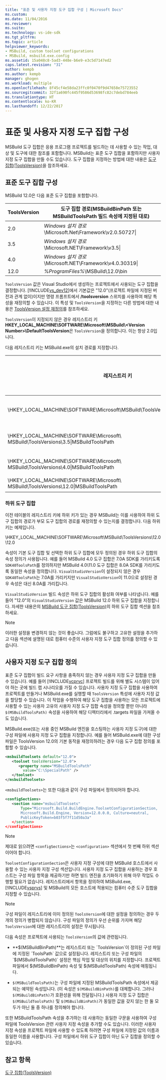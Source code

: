 ```yaml
---
title: "표준 및 사용자 지정 도구 집합 구성 | Microsoft Docs"
ms.custom: 
ms.date: 11/04/2016
ms.reviewer: 
ms.suite: 
ms.technology: vs-ide-sdk
ms.tgt_pltfrm: 
ms.topic: article
helpviewer_keywords:
- MSBuild, custom toolset configurations
- MSBuild, msbuild.exe.config
ms.assetid: 15a048c8-5ad3-448e-b6e9-e3c5d7147ed2
caps.latest.revision: "31"
author: kempb
ms.author: kempb
manager: ghogen
ms.workload: multiple
ms.openlocfilehash: 8f45cf4e58da23ffc0f0470f9d47658e75723552
ms.sourcegitcommit: 32f1a690fc445f9586d53698fc82c7debd784eeb
ms.translationtype: HT
ms.contentlocale: ko-KR
ms.lasthandoff: 12/22/2017
---
```

# <a name="standard-and-custom-toolset-configurations"></a>표준 및 사용자 지정 도구 집합 구성
MSBuild 도구 집합은 응용 프로그램 프로젝트를 빌드하는 데 사용할 수 있는 작업, 대상 및 도구에 대한 참조를 포함합니다. MSBuild는 표준 도구 집합을 포함하지만 사용자 지정 도구 집합을 만들 수도 있습니다. 도구 집합을 지정하는 방법에 대한 내용은 [도구 집합(ToolsVersion)](../msbuild/msbuild-toolset-toolsversion.md)을 참조하세요.  
  
## <a name="standard-toolset-configurations"></a>표준 도구 집합 구성  
 MSBuild 12.0은 다음 표준 도구 집합을 포함합니다.  
  
|ToolsVersion|도구 집합 경로(MSBuildBinPath 또는 MSBuildToolsPath 빌드 속성에 지정된 대로)|  
|------------------|--------------------------------------------------------------------------------------------|  
|2.0|*Windows 설치 경로*\Microsoft.Net\Framework\v2.0.50727\|  
|3.5|*Windows 설치 경로*\Microsoft.NET\Framework\v3.5\|  
|4.0|*Windows 설치 경로*\Microsoft.NET\Framework\v4.0.30319\|  
|12.0|*%ProgramFiles%*\MSBuild\12.0\bin|  
  
 `ToolsVersion` 값은 Visual Studio에서 생성하는 프로젝트에서 사용되는 도구 집합을 결정합니다. [!INCLUDE[vs_dev12](../extensibility/includes/vs_dev12_md.md)]에서 기본값은 "12.0"(프로젝트 파일에 지정된 버전과 관계 없이)이지만 명령 프롬프트에서 **/toolsversion** 스위치를 사용하여 해당 특성을 재정의할 수 있습니다. 이 특성 및 `ToolsVersion`을 지정하는 다른 방법에 대한 내용은 [ToolsVersion 설정 재정의](../msbuild/overriding-toolsversion-settings.md)를 참조하세요.  
  
 `ToolsVersion`이 지정되지 않은 경우 레지스트리 키 **HKEY_LOCAL_MACHINE\SOFTWARE\Microsoft\MSBuild\\<Version Number\>\DefaultToolsVersion**은 `ToolsVersion`을 정의합니다. 이는 항상 2.0입니다.  
  
 다음 레지스트리 키는 MSBuild.exe의 설치 경로를 지정합니다.  
  
|레지스트리 키|키 이름|문자열 키 값|  
|------------------|--------------|----------------------|  
|\HKEY_LOCAL_MACHINE\SOFTWARE\Microsoft\MSBuild\ToolsVersions\2.0\|MSBuildToolsPath|.NET Framework 2.0 설치 경로|  
|\HKEY_LOCAL_MACHINE\SOFTWARE\Microsoft\ MSBuild\ToolsVersions\3.5\|MSBuildToolsPath|.NET Framework 3.5 설치 경로|  
|\HKEY_LOCAL_MACHINE\SOFTWARE\Microsoft\ MSBuild\ToolsVersions\4.0\|MSBuildToolsPath|.NET Framework 4 설치 경로|  
|\HKEY_LOCAL_MACHINE\SOFTWARE\Microsoft\ MSBuild\ToolsVersions\12.0\|MSBuildToolsPath|MSBuild 설치 경로|  
  
### <a name="sub-toolsets"></a>하위 도구 집합  
 이전 테이블의 레지스트리 키에 하위 키가 있는 경우 MSBuild는 이를 사용하여 하위 도구 집합의 경로가 부모 도구 집합의 경로를 재정의할 수 있는지를 결정합니다. 다음 하위 키는 예제입니다.  
  
 \HKEY_LOCAL_MACHINE\SOFTWARE\Microsoft\MSBuild\ToolsVersions\12.0\12.0  
  
 속성이 기본 도구 집합 및 선택한 하위 도구 집합에 모두 정의된 경우 하위 도구 집합의 속성 정의가 사용됩니다. 예를 들어 MSBuild 4.0 도구 집합은 7.0A SDK를 가리키도록 `SDK40ToolsPath`를 정의하지만 MSBuild 4.0\11.0 도구 집합은 8.0A SDK를 가리키도록 동일한 속성을 정의합니다. `VisualStudioVersion`이 설정되지 않은 경우 `SDK40ToolsPath`는 7.0A를 가리키지만 `VisualStudioVersion`이 11.0으로 설정된 경우 속성은 대신 8.0A를 가리킵니다.  
  
 `VisualStudioVersion` 빌드 속성은 하위 도구 집합의 활성화 여부를 나타냅니다. 예를 들어 "12.0"의 `VisualStudioVersion` 값은 MSBuild 12.0 하위 도구 집합을 지정합니다. 자세한 내용은의 [MSBuild 도구 집합(ToolsVersion)](../msbuild/msbuild-toolset-toolsversion.md)의 하위 도구 집합 섹션을 참조하세요.  
  
> [!NOTE]
>  이러한 설정을 변경하지 않는 것이 좋습니다. 그럼에도 불구하고 고유한 설정을 추가하고 다음 섹션에 설명된 대로 컴퓨터 수준의 사용자 지정 도구 집합 정의를 정의할 수 있습니다.  
  
## <a name="custom-toolset-definitions"></a>사용자 지정 도구 집합 정의  
 표준 도구 집합이 빌드 요구 사항을 충족하지 않는 경우 사용자 지정 도구 집합을 만들 수 있습니다. 예를 들어 [!INCLUDE[vcprvc](../code-quality/includes/vcprvc_md.md)] 프로젝트 빌드를 위해 별도 시스템이 있어야 하는 곳에 빌드 랩 시나리오를 가질 수 있습니다. 사용자 지정 도구 집합을 사용하여 프로젝트를 만들거나 MSBuild.exe를 실행할 때 `ToolsVersion` 특성에 사용자 지정 값을 할당할 수 있습니다. 이 작업을 수행하여 해당 도구 집합을 사용하는 모든 프로젝트에 사용할 수 있는 사용자 고유의 사용자 지정 도구 집합 속성을 정의할 뿐만 아니라 `$(MSBuildToolsPath)` 속성을 사용하여 해당 디렉터리에서 .targets 파일을 가져올 수도 있습니다.  
  
 MSBuild.exe(또는 사용 중인 MSBuild 엔진을 호스팅하는 사용자 지정 도구)에 대한 구성 파일에 사용자 지정 도구 집합을 지정합니다. 예를 들어 MSBuild.exe에 대한 구성 파일은 ToolsVersion 12.0의 기본 동작을 재정의하려는 경우 다음 도구 집합 정의를 포함할 수 있습니다.  
  
```xml  
<msbuildToolsets default="12.0">  
   <toolset toolsVersion="12.0">  
      <property name="MSBuildToolsPath"   
        value="C:\SpecialPath" />  
   </toolset>  
</msbuildToolsets>  
```  
  
 `<msbuildToolsets>`는 또한 다음과 같이 구성 파일에서 정의되어야 합니다.  
  
```xml  
<configSections>  
   <section name="msbuildToolsets"         
       Type="Microsoft.Build.BuildEngine.ToolsetConfigurationSection,   
       Microsoft.Build.Engine, Version=12.0.0.0, Culture=neutral,   
       PublicKeyToken=b03f5f7f11d50a3a"  
   </section>  
</configSections>  
```  
  
> [!NOTE]
>  제대로 읽으려면 `<configSections>`는 `<configuration>` 섹션에서 첫 번째 하위 섹션이어야 합니다.  
  
 `ToolsetConfigurationSection`은 사용자 지정 구성에 대한 MSBuild 호스트에서 사용할 수 있는 사용자 지정 구성 섹션입니다. 사용자 지정 도구 집합을 사용하는 경우 호스트는 구성 파일 항목을 제공하기만 하면 빌드 엔진을 초기화하기 위해 아무 작업도 수행할 필요가 없습니다. 레지스트리에서 항목을 정의하여 MSBuild.exe, [!INCLUDE[vsprvs](../code-quality/includes/vsprvs_md.md)] 및 MSBuild의 모든 호스트에 적용되는 컴퓨터 수준 도구 집합을 지정할 수 있습니다.  
  
> [!NOTE]
>  구성 파일이 레지스트리에 이미 정의된 `ToolsVersion`에 대한 설정을 정의하는 경우 두 개의 정의가 병합되지 않습니다. 구성 파일의 정의가 우선 순위를 가지며 해당 `ToolsVersion`에 대한 레지스트리의 설정은 무시됩니다.  
  
 다음 속성은 프로젝트에 사용되는 `ToolsVersion`의 값에 관련됩니다.  
  
-   **$(MSBuildBinPath)**는 레지스트리 또는 `ToolsVersion`이 정의된 구성 파일에 지정된 `ToolsPath` 값으로 설정됩니다. 레지스트리 또는 구성 파일의 `$(MSBuildToolsPath)` 설정은 핵심 작업 및 대상의 위치를 지정합니다. 프로젝트 파일에서 $(MSBuildBinPath) 속성 및 $(MSBuildToolsPath) 속성에 매핑됩니다.  
  
-   `$(MSBuildToolsPath)`는 구성 파일에 지정된 MSBuildToolsPath 속성에서 제공되는 예약된 속성입니다. (이 속성은 `$(MSBuildBinPath)`를 대체합니다. 그러나 `$(MSBuildBinPath)`가 호환성을 위해 전달됩니다.) 사용자 지정 도구 집합은 `$(MSBuildToolsPath)` 및 `$(MSBuildBinPath)`가 동일한 값을 갖지 않는 한 둘 모두가 아닌 둘 중 하나를 정의해야 합니다.  
  
 또한 MSBuildToolsPath 속성을 추가하는 데 사용하는 동일한 구문을 사용하여 구성 파일에 ToolsVersion 관련 사용자 지정 속성을 추가할 수도 있습니다. 이러한 사용자 지정 속성을 프로젝트 파일에 사용할 수 있도록 하려면 구성 파일에 지정된 값의 이름과 동일한 이름을 사용합니다. 구성 파일에서 하위 도구 집합이 아닌 도구 집합을 정의할 수 있습니다.  
  
## <a name="see-also"></a>참고 항목  
 [도구 집합(ToolsVersion)](../msbuild/msbuild-toolset-toolsversion.md)